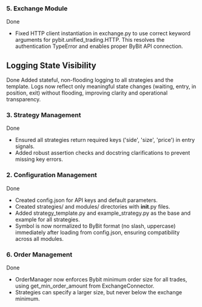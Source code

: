 ### 5. Exchange Module

Done
- Fixed HTTP client instantiation in exchange.py to use correct keyword arguments for pybit.unified_trading.HTTP. This resolves the authentication TypeError and enables proper ByBit API connection. 

## Logging State Visibility
Done
Added stateful, non-flooding logging to all strategies and the template. Logs now reflect only meaningful state changes (waiting, entry, in position, exit) without flooding, improving clarity and operational transparency. 

### 3. Strategy Management

Done
- Ensured all strategies return required keys ('side', 'size', 'price') in entry signals.
- Added robust assertion checks and docstring clarifications to prevent missing key errors. 

### 2. Configuration Management

Done
- Created config.json for API keys and default parameters.
- Created strategies/ and modules/ directories with __init__.py files.
- Added strategy_template.py and example_strategy.py as the base and example for all strategies.
- Symbol is now normalized to ByBit format (no slash, uppercase) immediately after loading from config.json, ensuring compatibility across all modules. 

### 6. Order Management

Done
- OrderManager now enforces Bybit minimum order size for all trades, using get_min_order_amount from ExchangeConnector.
- Strategies can specify a larger size, but never below the exchange minimum. 